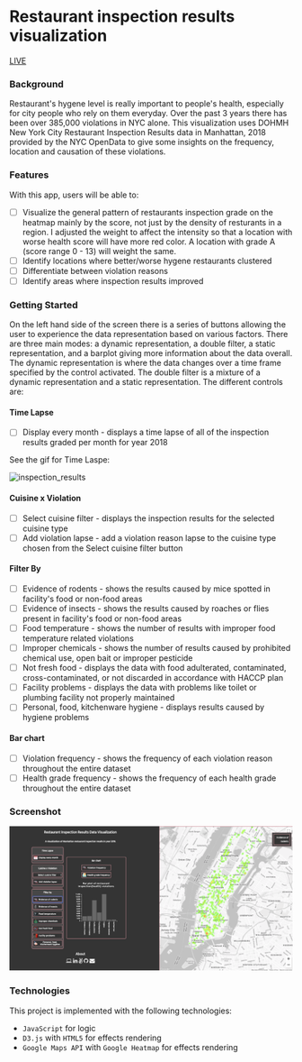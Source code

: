 # Restaurant inspection results visualization

[LIVE](http://www.amyskywyl.com/restaurant-inspection-results-visualization/)

### Background

Restaurant's hygene level is really important to people's health, especially for city people who rely on them everyday. Over the past 3 years there has been over 385,000 violations in NYC alone.
This visualization uses DOHMH New York City Restaurant Inspection Results data in Manhattan, 2018 provided by the NYC OpenData to give some insights on the frequency, location and causation of these violations.


### Features  

With this app, users will be able to:
- [ ] Visualize the general pattern of restaurants inspection grade on the heatmap mainly by the score, not just by the density of resturants in a region. I adjusted the weight to affect the intensity so that a location with worse health score will have more red color. A location with grade A (score range 0 - 13) will weight the same.
- [ ] Identify locations where better/worse hygene restaurants clustered
- [ ] Differentiate between violation reasons
- [ ] Identify areas where inspection results improved

### Getting Started

On the left hand side of the screen there is a series of buttons allowing the user to experience the data representation based on various factors. There are three main modes: a dynamic representation, a double filter, a static representation, and a barplot giving more information about the data overall. The dynamic representation is where the data changes over a time frame specified by the control activated. The double filter is a mixture of a dynamic representation and a static representation.
The different controls are:


#### Time Lapse
- [ ] Display every month - displays a time lapse of all of the inspection results graded per month for year 2018

See the gif for Time Laspe:

![inspection_results](./images/inspection_results2.gif)

#### Cuisine x Violation
- [ ] Select cuisine filter - displays the inspection results for the selected cuisine type
- [ ] Add violation lapse - add a violation reason lapse to the cuisine type chosen from the Select cuisine filter button

#### Filter By
- [ ] Evidence of rodents - shows the results caused by mice spotted in facility's food or non-food areas
- [ ] Evidence of insects - shows the results caused by roaches or flies present in facility's food or non-food areas
- [ ] Food temperature - shows the number of results with improper food temperature related violations
- [ ] Improper chemicals - shows the number of results caused by prohibited chemical use, open bait or improper pesticide
- [ ] Not fresh food - displays the data with food adulterated, contaminated, cross-contaminated, or not discarded in accordance with HACCP plan
- [ ] Facility problems - displays the data with problems like toilet or plumbing facility not properly maintained
- [ ] Personal, food, kitchenware hygiene - displays results caused by hygiene problems

#### Bar chart
- [ ] Violation frequency - shows the frequency of each violation reason throughout the entire dataset
- [ ] Health grade frequency - shows the frequency of each health grade throughout the entire dataset

### Screenshot
![image of app](./images/inspection_results.png)


### Technologies

This project is implemented with the following technologies:

- `JavaScript` for logic
- `D3.js` with `HTML5` for effects rendering
- `Google Maps API` with `Google Heatmap` for effects rendering


